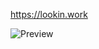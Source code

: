 
https://lookin.work

![Preview](https://cdn.lookin.work/public/style/images/independent/homepage/preview_en_2x.jpg "Preview")

